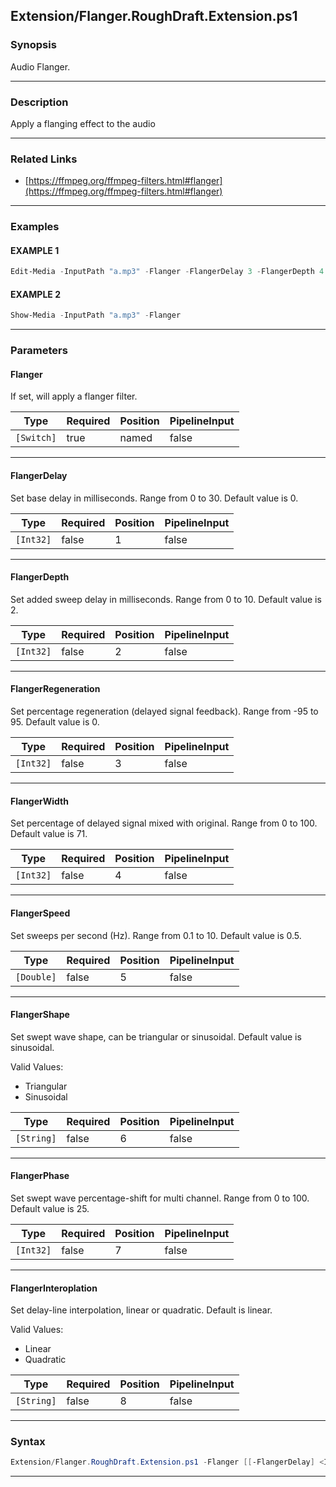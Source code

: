 
Extension/Flanger.RoughDraft.Extension.ps1
------------------------------------------
### Synopsis
Audio Flanger.

---
### Description

Apply a flanging effect to the audio

---
### Related Links
* [https://ffmpeg.org/ffmpeg-filters.html#flanger](https://ffmpeg.org/ffmpeg-filters.html#flanger)



---
### Examples
#### EXAMPLE 1
```PowerShell
Edit-Media -InputPath "a.mp3" -Flanger -FlangerDelay 3 -FlangerDepth 4
```

#### EXAMPLE 2
```PowerShell
Show-Media -InputPath "a.mp3" -Flanger
```

---
### Parameters
#### **Flanger**

If set, will apply a flanger filter.






|Type      |Required|Position|PipelineInput|
|----------|--------|--------|-------------|
|`[Switch]`|true    |named   |false        |



---
#### **FlangerDelay**

Set base delay in milliseconds. Range from 0 to 30. Default value is 0.






|Type     |Required|Position|PipelineInput|
|---------|--------|--------|-------------|
|`[Int32]`|false   |1       |false        |



---
#### **FlangerDepth**

Set added sweep delay in milliseconds. Range from 0 to 10. Default value is 2.






|Type     |Required|Position|PipelineInput|
|---------|--------|--------|-------------|
|`[Int32]`|false   |2       |false        |



---
#### **FlangerRegeneration**

Set percentage regeneration (delayed signal feedback). Range from -95 to 95. Default value is 0.






|Type     |Required|Position|PipelineInput|
|---------|--------|--------|-------------|
|`[Int32]`|false   |3       |false        |



---
#### **FlangerWidth**

Set percentage of delayed signal mixed with original. Range from 0 to 100. Default value is 71.






|Type     |Required|Position|PipelineInput|
|---------|--------|--------|-------------|
|`[Int32]`|false   |4       |false        |



---
#### **FlangerSpeed**

Set sweeps per second (Hz). Range from 0.1 to 10. Default value is 0.5.






|Type      |Required|Position|PipelineInput|
|----------|--------|--------|-------------|
|`[Double]`|false   |5       |false        |



---
#### **FlangerShape**

Set swept wave shape, can be triangular or sinusoidal. Default value is sinusoidal.



Valid Values:

* Triangular
* Sinusoidal






|Type      |Required|Position|PipelineInput|
|----------|--------|--------|-------------|
|`[String]`|false   |6       |false        |



---
#### **FlangerPhase**

Set swept wave percentage-shift for multi channel. Range from 0 to 100. Default value is 25.






|Type     |Required|Position|PipelineInput|
|---------|--------|--------|-------------|
|`[Int32]`|false   |7       |false        |



---
#### **FlangerInteroplation**

Set delay-line interpolation, linear or quadratic. Default is linear.



Valid Values:

* Linear
* Quadratic






|Type      |Required|Position|PipelineInput|
|----------|--------|--------|-------------|
|`[String]`|false   |8       |false        |



---
### Syntax
```PowerShell
Extension/Flanger.RoughDraft.Extension.ps1 -Flanger [[-FlangerDelay] <Int32>] [[-FlangerDepth] <Int32>] [[-FlangerRegeneration] <Int32>] [[-FlangerWidth] <Int32>] [[-FlangerSpeed] <Double>] [[-FlangerShape] <String>] [[-FlangerPhase] <Int32>] [[-FlangerInteroplation] <String>] [<CommonParameters>]
```
---



